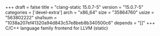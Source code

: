 +++
draft = false
title = "clang-static 15.0.7-5"
version = "15.0.7-5"
categories = ['devel-extra']
arch = "x86_64"
size = "35864760"
usize = "563802222"
sha1sum = "1038a207ef41320a94d843c57e8beb8b340500c6"
depends = "[]"
+++
C/C++ language family frontend for LLVM (static)